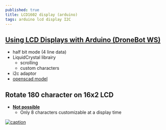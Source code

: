 ```yaml
---
published: true
title: LCD1602 display (arduino)
tags: arduino lcd display I2C
---
```

## [Using LCD Displays with Arduino (DroneBot WS)](https://dronebotworkshop.com/lcd-displays-arduino/)
- half bit mode (4 line data)
- LiquidCrystal librairy
	- scrolling
	- custom characters
- i2c adaptor
- [openscad model](https://github.com/nophead/NopSCADlib/blob/master/readme.md#displays)

## Rotate 180 character on 16x2 LCD
- [**Not possible**](https://forum.arduino.cc/index.php?topic=159524.0)
	- Only 8 characters customizable at a display time

[![caption](https://img.youtube.com/vi/wEbGhYjn4QI/0.jpg)](https://www.youtube.com/watch?v=wEbGhYjn4QI)
